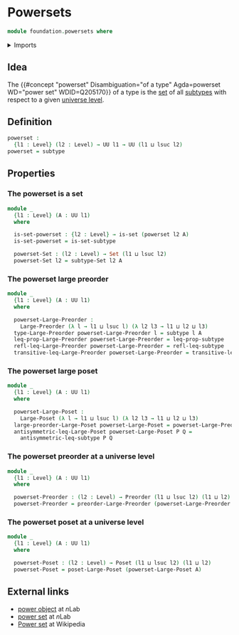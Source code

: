 # Powersets

```agda
module foundation.powersets where
```

<details><summary>Imports</summary>

```agda
open import foundation.subtypes
open import foundation.universe-levels

open import foundation-core.sets

open import order-theory.large-posets
open import order-theory.large-preorders
open import order-theory.posets
open import order-theory.preorders
```

</details>

## Idea

The
{{#concept "powerset" Disambiguation="of a type" Agda=powerset WD="power set" WDID=Q205170}}
of a type is the [set](foundation-core.sets.md) of all
[subtypes](foundation-core.subtypes.md) with respect to a given
[universe level](foundation.universe-levels.md).

## Definition

```agda
powerset :
  {l1 : Level} (l2 : Level) → UU l1 → UU (l1 ⊔ lsuc l2)
powerset = subtype
```

## Properties

### The powerset is a set

```agda
module _
  {l1 : Level} (A : UU l1)
  where

  is-set-powerset : {l2 : Level} → is-set (powerset l2 A)
  is-set-powerset = is-set-subtype

  powerset-Set : (l2 : Level) → Set (l1 ⊔ lsuc l2)
  powerset-Set l2 = subtype-Set l2 A
```

### The powerset large preorder

```agda
module _
  {l1 : Level} (A : UU l1)
  where

  powerset-Large-Preorder :
    Large-Preorder (λ l → l1 ⊔ lsuc l) (λ l2 l3 → l1 ⊔ l2 ⊔ l3)
  type-Large-Preorder powerset-Large-Preorder l = subtype l A
  leq-prop-Large-Preorder powerset-Large-Preorder = leq-prop-subtype
  refl-leq-Large-Preorder powerset-Large-Preorder = refl-leq-subtype
  transitive-leq-Large-Preorder powerset-Large-Preorder = transitive-leq-subtype
```

### The powerset large poset

```agda
module _
  {l1 : Level} (A : UU l1)
  where

  powerset-Large-Poset :
    Large-Poset (λ l → l1 ⊔ lsuc l) (λ l2 l3 → l1 ⊔ l2 ⊔ l3)
  large-preorder-Large-Poset powerset-Large-Poset = powerset-Large-Preorder A
  antisymmetric-leq-Large-Poset powerset-Large-Poset P Q =
    antisymmetric-leq-subtype P Q
```

### The powerset preorder at a universe level

```agda
module _
  {l1 : Level} (A : UU l1)
  where

  powerset-Preorder : (l2 : Level) → Preorder (l1 ⊔ lsuc l2) (l1 ⊔ l2)
  powerset-Preorder = preorder-Large-Preorder (powerset-Large-Preorder A)
```

### The powerset poset at a universe level

```agda
module _
  {l1 : Level} (A : UU l1)
  where

  powerset-Poset : (l2 : Level) → Poset (l1 ⊔ lsuc l2) (l1 ⊔ l2)
  powerset-Poset = poset-Large-Poset (powerset-Large-Poset A)
```

## External links

- [power object](https://ncatlab.org/nlab/show/power+object) at $n$Lab
- [power set](https://ncatlab.org/nlab/show/power+set) at $n$Lab
- [Power set](https://en.wikipedia.org/wiki/Power_set) at Wikipedia
